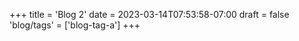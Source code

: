 +++
title = 'Blog 2'
date = 2023-03-14T07:53:58-07:00
draft = false
'blog/tags' = ['blog-tag-a']
+++
